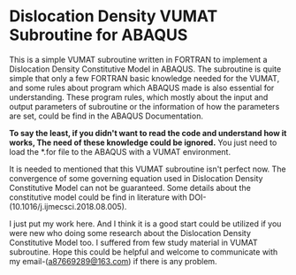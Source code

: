 # Dislocation Density VUMAT Subroutine for ABAQUS

This is a simple VUMAT subroutine written in FORTRAN to implement a Dislocation Density Constitutive Model in ABAQUS.
The subroutine is quite simple that only a few FORTRAN basic knowledge needed for the VUMAT, and some rules about program which ABAQUS made is also essential for understanding. These program rules, which mostly about the input and output parameters of subroutine or the information of how the parameters are set, could be find in the ABAQUS Documentation.

**To say the least, if you didn't want to read the code and understand how it works, The need of these knowledge could be ignored.** You just need to load the *.for file to the ABAQUS with a VUMAT environment.

It is needed to mentioned that this VUMAT subroutine isn't perfect now. The convergence of some governing equation used in Dislocation Density Constitutive Model can not be guaranteed. Some details about the constitutive model could be find in literature with DOI-(10.1016/j.ijmecsci.2018.08.005).

I just put my work here. And I think it is a good start could be utilized if you were new who doing some research about the Dislocation Density Constitutive Model too. I suffered from few study material in VUMAT subroutine. Hope this could be helpful and welcome to communicate with my email-(a87669289@163.com) if there is any problem.
